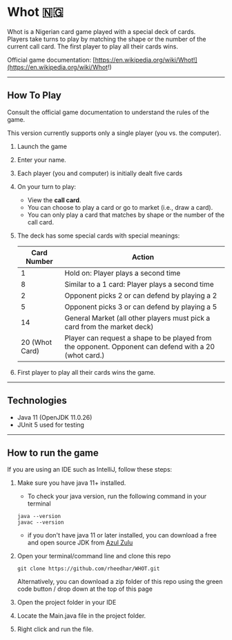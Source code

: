 #  Whot 🇳🇬

Whot is a Nigerian card game played with a special deck of cards.   
Players take turns to play by matching the shape or the number of the current call card. The first player to play all their cards wins.

Official game documentation: [https://en.wikipedia.org/wiki/Whot!](https://en.wikipedia.org/wiki/Whot!)

--- 
## How To Play

Consult the official game documentation to understand the rules of the game.

This version currently supports only a single player (you vs. the computer).

1. Launch the game
2. Enter your name.
3. Each player (you and computer) is initially dealt five cards
4. On your turn to play:
    - View the **call card**.
    - You can choose to play a card or go to market (i.e., draw a card).
    - You can only play a card that matches by shape or the number of the call card.
5. The deck has some special cards with special meanings: 

    | Card Number     | Action                                                                                                |
    |-----------------|-------------------------------------------------------------------------------------------------------|
    | 1               | Hold on: Player plays a second time                                                                   |
    | 8               | Similar to a 1 card: Player plays a second time                                                       |
    | 2               | Opponent picks 2 or can defend by playing a 2                                                         |
    | 5               | Opponent picks 3  or can defend by playing a 5                                                        |
    | 14              | General Market (all other players must pick a card from the market deck)                              |
    | 20 (Whot Card)  | Player can request a shape to be played from the opponent. Opponent can defend with a 20 (whot card.) |

6. First player to play all their cards wins the game.

---
## Technologies

- Java 11 (OpenJDK 11.0.26)
- JUnit 5 used for testing
--- 

## How to run the game

If you are using an IDE such as IntelliJ, follow these steps:

1. Make sure you have java 11+ installed. 
   - To check your java version, run the following command in your terminal
   ```
   java --version
   javac --version
   ```
   - if you don't have java 11 or later installed, you can download a free and open source JDK from [Azul Zulu](https://www.azul.com/downloads/?version=java-11-lts&os=windows&architecture=x86-64-bit&package=jdk-fx#zulu) 

2. Open your terminal/command line and clone this repo  
    ```
    git clone https://github.com/rheedhar/WHOT.git
   ```
   Alternatively, you can download a zip folder of this repo using the green code button / drop down at the top of this page

3. Open the project folder in your IDE
4. Locate the Main.java file in the project folder.
5. Right click and run the file.

